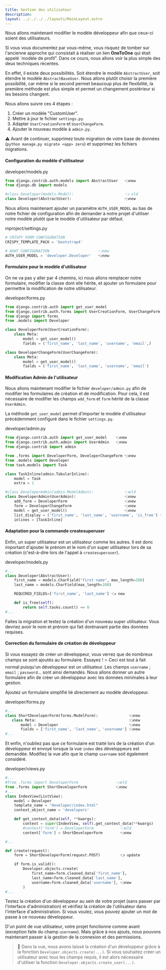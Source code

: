 ```yaml
---
title: Gestion des utilisateur
description: 
layout: ../../../../layouts/MainLayout.astro
---
```


Nous allons maintenant modifier le modèle développeur afin que ceux-ci soient des utilisateurs.

Si vous vous documentez par vous-même, vous risquez de tomber sur l'ancienne approche qui consistait à réaliser un lien **OneToOne** qui était appelé `modèle de profil". Dans ce cours, nous allons voir la plus simple des deux techniques récentes.

En effet, il existe deux possibilités. Soit étendre le modèle `AbstractUser`, soit étendre le modèle `AbstractBaseUser`. Nous allons plutôt choisir la première possibilité, car même si le second permet beaucoup plus de flexibilité, la première méthode est plus simple et permet un changement postérieur si les besoins changent.

Nous allons suivre ces 4 étapes : 

1. Créer un modèle "CustomUser".
1. Mettre à jour le fichier `settings.py`.
1. Adapter `UserCreationForm` et `UserChangeForm`.
1. Ajouter le nouveau modèle à `admin.py`.

⚠️ Avant de continuer, supprimez toute migration de votre base de données (`python manage.py migrate <app> zero`) et supprimez les fichiers migrations.

#### Configuration du modèle d'utilisateur

<div class="path">developer/models.py</div>

``` python
from django.contrib.auth.models import AbstractUser   👈new
from django.db import models

#class Developer(models.Model):                       👈 old
class Developer(AbstractUser):                        👈new
```

Nous allons maintenant ajouter un paramètre `AUTH_USER_MODEL` au bas de notre fichier de configuration afin de demander à notre projet d'utiliser notre modèle plutôt que le modèle d'utilisateur par défaut.

<div class="path">mproject/settings.py</div>

``` python
# CRISPY FORM CONFIGURATION
CRISPY_TEMPLATE_PACK = 'bootstrap4'

# AUHT CONFIGURATION                      👈new
AUTH_USER_MODEL = 'developer.Developer'   👈new
```

#### Formulaire pour le modèle d'utilisateur

On ne va pas y aller par 4 chemins, ici nous allons remplacer notre formulaire, modifier la classe dont elle hérite, et ajouter un formulaire pour
permettre la modification de notre utilisateur.

<div class="path">developer/forms.py</div>

``` python
from django.contrib.auth import get_user_model
from django.contrib.auth.forms import UserCreationForm, UserChangeForm
from django import forms
from .models import Developer

class DeveloperForm(UserCreationForm):
    class Meta:
        model = get_user_model()
        fields = ('first_name', 'last_name', 'username', 'email',)

class DeveloperChangeForm(UserChangeForm):
    class Meta:
        model = get_user_model()
        fields = ('first_name', 'last_name', 'username', 'email')

```

#### Modification Admin de l'utilisateur

Nous allons maintenant modifier le fichier `developer/admin.py` afin de modifier les formulaires de création et de modification.
Pour cela, il est nécessaire de modifier les champs `add_form` et `form` hérité de la classe `UserAdmin`.

La méthode `get_user_model` permet d'importer le modèle d'utilisateur précédemment configuré dans le fichier `settings.py`.

<div class="path">developer/admin.py</div>

``` python
from django.contrib.auth import get_user_model    👈new 
from django.contrib.auth.admin import UserAdmin   👈new
from django.contrib import admin

from .forms import DeveloperForm, DeveloperChangeForm 👈new
from .models import Developer
from task.models import Task

class TaskInline(admin.TabularInline):
    model = Task
    extra = 1

#class DeveloperAdmin(admin.ModelAdmin):              👈old
class DeveloperAdmin(UserAdmin):                      👈new
    add_form = DeveloperForm                          👈new
    form = DeveloperChangeForm                        👈new
    model = get_user_model()                          👈new
    list_display = ('first_name', 'last_name', 'username', 'is_free') 👈Ajoutez 'username'
    inlines = [TaskInline]
```

#### Adaptation pour la commande createsuperuser

Enfin, un super utilisateur est un utilisateur comme les autres. Il est donc important d'ajouter le prénom et le nom d'un super utilisateur lors de sa création (c'est-à-dire lors de l'appel à `createsuperuser`).

<div class="path">developer/models.py</div>

``` python
#...
class Developer(AbstractUser):
    first_name = models.CharField("first name", max_length=200)
    last_name = models.CharField(max_length=200)

    REQUIRED_FIELDS=['first_name', 'last_name'] 👈 new

    def is_free(self):
        return self.tasks.count() == 0
#...
```

Faites la migration et testez la création d'un nouveau super utilisateur. Vous devriez avoir le nom et prénom qui fait dorénavant partie des données requises.

#### Correction du formulaire de création de développeur

Si vous essayez de créer un développeur, vous verrez que de nombreux champs se sont ajoutés au formulaire. Essayez ! ⭐️ Ceci est tout à fait normal puisqu'un développeur est un utilisateur. Les champs `username` ; `email` ; `password`... sont ainsi demandés. Nous allons donner un autre formulaire afin de créer un développeur avec les données minimales à leur gestion.

Ajoutez un formulaire simplifié lié directement au modèle développeur.

<div class="path">developer/forms.py</div>

``` python
#...
class ShortDeveloperForm(forms.ModelForm):              👈new
   class Meta:                                          👈new
       model = Developer                                👈new
       fields = ['first_name', 'last_name', 'username'] 👈new
#...
```

Et enfin, n'oubliez pas que ce formulaire est traité lors de la création d'un développeur et envoyé lorsque la vue `index` des développeurs est demandée. Modifiez la vue afin que le champ `username` soit également considéré.

<div class="path">developer/views.py</div>

``` python
#...
#from .forms import DeveloperForm                 👈old
from .forms import ShortDeveloperForm             👈new
#...
class IndexView(ListView):
    model = Developer
    template_name = "developer/index.html"
    context_object_name = 'developers'

    def get_context_data(self, **kwargs):
        context = super(IndexView, self).get_context_data(**kwargs)
        #context['form'] = DeveloperForm            👈old
        context['form'] = ShortDeveloperForm        👈new

#...

def create(request):
    form = ShortDeveloperForm(request.POST)         👈 update

    if form.is_valid():
        Developer.objects.create(
            first_name=form.cleaned_data['first_name'],
            last_name=form.cleaned_data['last_name'],
            username=form.cleaned_data['username'], 👈new
        )
#...
```

Testez la création d'un développeur au sein de votre projet (sans passer par l'interface d'administration) et vérifiez la création de l'utilisateur dans l'interface d'administration. Si vous voulez, vous pouvez ajouter un mot de passe à ce nouveau développeur.

D'un point de vue utilisateur, votre projet fonctionne comme avant (exception faite du champ `username`). Mais grâce à nos ajouts, nous pouvons maintenant passer à la gestion de la connexion et des permissions.

> 📃
> Dans la vue, nous avons laissé la création d'un développeur grâce à la fonction
> `Developer.objects.create(...)`. Si vous souhaitez créer un utilisateur avec tous les champs requis, il est alors nécessaire d'utiliser la fonction `Developer.objects.create_user(...)`.